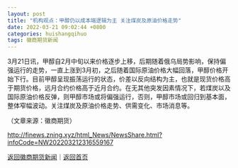 ```yaml
---
layout: post
title: "机构观点：甲醇仍以成本端逻辑为主 关注煤炭及原油价格走势"
date: 2022-03-21 09:02:44 +0800
categories: huishangqihuo
tags: 徽商期货新闻
---
```

<p>3月21日讯，甲醇自2月中旬以来价格逐步上移，后期随着俄乌局势影响，保持偏强运行的走势，一直上涨到3月初，之后随着国际原油价格大幅回落，甲醇价格开始下行。目前甲醇呈现振荡运行的状态，价差以反向结构为主，也就是现货价格高于期货价格，远月合约价格高于近月合约。在无其他突发因素情况下，若煤炭以及国际原油价格反弹，则甲醇市场或将偏强运行，否则，甲醇市场或回归到基本面，整体窄幅波动。关注煤炭及原油价格走势、供需变化、市场消息等。</p><p class="em_media">（文章来源：徽商期货）</p>

<http://finews.zning.xyz/html_News/NewsShare.html?infoCode=NW202203212316559167>

[返回徽商期货新闻](//finews.withounder.com/category/huishangqihuo.html)｜[返回首页](//finews.withounder.com/)